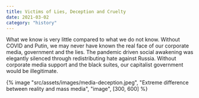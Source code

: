 ```yaml
---
title: Victims of Lies, Deception and Cruelty
date: 2021-03-02
category: "history"
---
```


What we know is very little compared to what we do not know. Without COVID and Putin, we may never have known the real face of our corporate media, government and the lies. The pandemic driven social awakening was elegantly silenced through redistributing hate against Russia. Without corporate media support and the black suites, our capitalist government would be illegitimate.

<!-- excerpt -->

{% image "src/assets/images/media-deception.jpeg", "Extreme difference between reality and mass media", "image", [300, 600] %}

